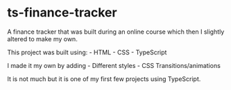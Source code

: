 # ts-finance-tracker

A finance tracker that was built during an online course which then I slightly altered to make my own.

This project was built using:
    - HTML
    - CSS
    - TypeScript
    
I made it my own by adding
    - Different styles
    - CSS Transitions/animations

It is not much but it is one of my first few projects using TypeScript.